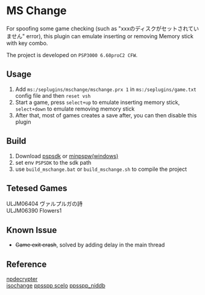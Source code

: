 # MS Change

For spoofing some game checking (such as "xxxのディスクがセットされていません" error),  this plugin can emulate inserting or removing Memory stick with key combo.  

The project is developed on `PSP3000 6.60proC2 CFW`.  

## Usage  

1. Add `ms:/seplugins/mschange/mschange.prx 1` in `ms:/seplugins/game.txt` config file and then `reset vsh`
2. Start a game, press `select+up` to emulate inserting memory stick, `select+down` to emulate removing memory stick
3. After that, most of games creates a save after, you can then disable this plugin

## Build

1. Download [pspsdk](https://github.com/pspdev/pspsdk) or [minpspw(windows)](https://sourceforge.net/projects/minpspw/)  
2. set env `PSPSDK` to the sdk path  
3. use `build_mschange.bat` or `build_mschange.sh` to compile the project  

## Tetesed Games  

ULJM06404 ヴァルプルガの詩  
ULJM06390 Flowers1  

## Known Issue

* ~~Game exit crash~~, solved by adding delay in the main thread

## Reference  

[npdecrypter](https://github.com/codestation/npdecrypter)  
[isochange](https://www.gamebrew.org/wiki/ISOchange_PSP)
[ppsspp sceIo](https://github.com/hrydgard/ppsspp/blob/60402909f8bf1e2f04a9aec5e81ae82a3e21aee3/Core/HLE/sceIo.cpp#L1884)
[ppsspp_niddb](https://github.com/pspdev/psp-ghidra-scripts/blob/master/ppsspp_niddb.xml)  

